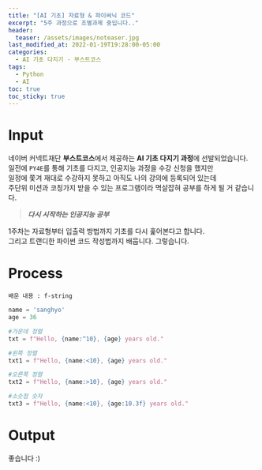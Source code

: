 ```yaml
---
title: "[AI 기초] 자료형 & 파이써닉 코드"
excerpt: "5주 과정으로 조별과제 중입니다.."
header:
  teaser: /assets/images/noteaser.jpg
last_modified_at: 2022-01-19T19:28:00-05:00
categories:
  - AI 기초 다지기 - 부스트코스
tags:
  - Python
  - AI
toc: true
toc_sticky: true
---
```


Input
====

네이버 커넥트재단 **부스트코스**에서 제공하는 **AI 기초 다지기 과정**에 선발되었습니다.   
일전에 `PY4E`를 통해 기초를 다지고, 인공지능 과정을 수강 신청을 했지만   
일정에 쫓겨 재대로 수강하지 못하고 아직도 나의 강의에 등록되어 있는데   
주단위 미션과 코칭가지 받을 수 있는 프로그램이라 멱살잡혀 공부를 하게 될 거 같습니다.   

> **_다시 시작하는 인공지능 공부_**   

1주차는 자료형부터 입출력 방법까지 기초를 다시 훑어본다고 합니다.   
그리고 트랜디한 파이썬 코드 작성법까지 배웁니다. 그렇습니다.   

Process
=====
```
배운 내용 : f-string
```
```python
name = 'sanghyo'
age = 36

#가운데 정렬
txt = f"Hello, {name:^10}, {age} years old."

#왼쪽 정렬
txt1 = f"Hello, {name:<10}, {age} years old."

#오른쪽 정렬
txt2 = f"Hello, {name:>10}, {age} years old."

#소숫점 숫자
txt3 = f"Hello, {name:<10}, {age:10.3f} years old."

```   


Output
=====
좋습니다 :)
